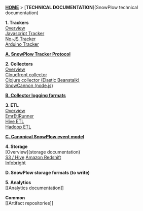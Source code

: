 [**HOME**](Home) > [**TECHNICAL DOCUMENTATION**](SnowPlow technical documentation)

**1. Trackers**  
[Overview](trackers)  
[Javascript Tracker](javascript-tracker)  
[No-JS Tracker](no-js-tracker)  
[Arduino Tracker](Arduino-Tracker)  

**[A. SnowPlow Tracker Protocol](snowplow-tracker-protocol)**  

**2. Collectors**  
[Overview](collectors)  
[Cloudfront collector](cloudfront-collector)  
[Clojure collector (Elastic Beanstalk)](Clojure-collector)   
[SnowCannon (node.js)](snowcannon)  

**[B. Collector logging formats](Collector-logging-formats)**  

**3. ETL**  
[Overview](etl)  
[EmrEtlRunner](EmrEtlRunner)  
[Hive ETL](hive-etl)  
[Hadoop ETL](scaldingetl)

**[C. Canonical SnowPlow event model](canonical-event-model)**  

**4. Storage**  
[Overview](storage documentation)  
[S3 / Hive](s3-apache-hive-storage) 
[Amazon Redshift](amazon-redshift-storage)   
[Infobright](infobright-storage)  

**D. SnowPlow storage formats (to write)**

**5. Analytics**  
[[Analytics documentation]]  

**Common**  
[[Artifact repositories]]  
